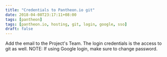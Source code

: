 ```yaml
---
title: "Credentials to Pantheon.io git"
date: 2018-04-08T23:17:11+08:00
tags: [pantheon]
tags: [pantheon.io, hosting, git, login, google, sso]
draft: false
---
```


Add the email to the Project's Team. The login credentials is the access to git as well.
NOTE: If using Google login, make sure to change password.

